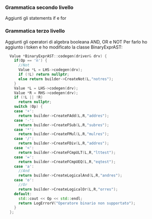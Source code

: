 ### Grammatica secondo livello 

Aggiunti gli statements if e for


### Grammatica terzo livello

Aggiunti gli operatori di algebra booleana AND, OR e NOT
Per farlo ho aggiunto i token e ho modificato la classe BinaryExprAST:

```cpp
  Value *BinaryExprAST::codegen(driver& drv) {
    if(Op == 'n') {
      //Not
      Value *L = LHS->codegen(drv);
      if (!L) return nullptr;
      else return builder->CreateNot(L,"notres");
    }
    Value *L = LHS->codegen(drv);
    Value *R = RHS->codegen(drv);
    if (!L || !R) 
      return nullptr;
    switch (Op) {
    case '+':
      return builder->CreateFAdd(L,R,"addres");
    case '-':
      return builder->CreateFSub(L,R,"subres");
    case '*':
      return builder->CreateFMul(L,R,"mulres");
    case '/':
      return builder->CreateFDiv(L,R,"addres");
    case '<':
      return builder->CreateFCmpULT(L,R,"lttest");
    case '=':
      return builder->CreateFCmpUEQ(L,R,"eqtest");
    case 'a':
      //And
      return builder->CreateLogicalAnd(L,R,"andres");
    case 'o':
      //Or
      return builder->CreateLogicalOr(L,R,"orres");
    default:  
      std::cout << Op << std::endl;
      return LogErrorV("Operatore binario non supportato");
    }
  };
```